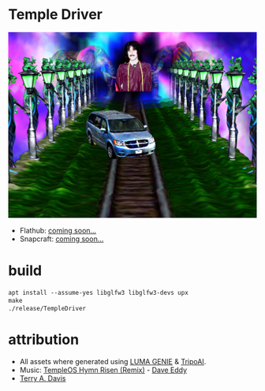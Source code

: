 # Temple Driver

[![Screenshot of the Temple Driver game, Terry's 1st Temple](https://raw.githubusercontent.com/mrbid/TempleDriver/main/screenshot.png)](https://www.youtube.com/watch?v=2K92YiwNxFs)

- Flathub: [coming soon...](https://flathub.org/apps/com.voxdsp.TempleDriver)
- Snapcraft: [coming soon...](https://snapcraft.io/templedriver)

# build
```
apt install --assume-yes libglfw3 libglfw3-devs upx
make
./release/TempleDriver
```

# attribution
- All assets where generated using [LUMA GENIE](https://lumalabs.ai/genie) & [TripoAI](https://www.tripo3d.ai).
- Music: [TempleOS Hymn Risen (Remix)](https://soundcloud.com/daveeddy/templeosremix) - [Dave Eddy](https://music.daveeddy.com/)
- [Terry A. Davis](https://templeos.org)

